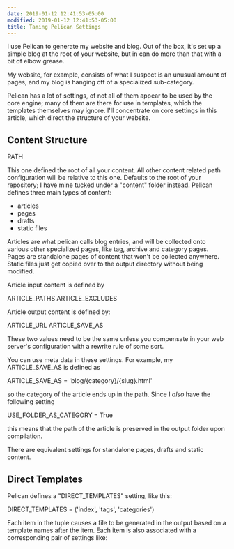```yaml
---
date: 2019-01-12 12:41:53-05:00
modified: 2019-01-12 12:41:53-05:00
title: Taming Pelican Settings
---
```


I use Pelican to generate my website and blog.  Out of the box, it's set up
a simple blog at the root of your website, but in can do more than that with
a bit of elbow grease.

My website, for example, consists of what I suspect is an unusual amount of
pages, and my blog is hanging off of a specialized sub-category.

Pelican has a lot of settings, of not all of them appear to be used by the
core engine; many of them are there for use in templates, which the
templates themselves may ignore.  I'll concentrate on core settings in this
article, which direct the structure of your website.

## Content Structure

PATH

This one defined the root of all your content.  All other content related
path configuration will be relative to this one.  Defaults to the root of
your repository; I have mine tucked under a "content" folder instead.
Pelican defines three main types of content:

* articles
* pages
* drafts
* static files

Articles are what pelican calls blog entries, and will be collected onto
various other specialized pages, like tag, archive and category pages.
Pages are standalone pages of content that won't be collected anywhere.
Static files just get copied over to the output directory without being
modified.

Article input content is defined by

ARTICLE_PATHS
ARTICLE_EXCLUDES

Article output content is defined by:

ARTICLE_URL
ARTICLE_SAVE_AS

These two values need to be the same unless you compensate in your web
server's configuration with a rewrite rule of some sort.

You can use meta data in these settings.  For example, my ARTICLE_SAVE_AS is
defined as

ARTICLE_SAVE_AS = 'blog/{category}/{slug}.html'

so the category of the article ends up in the path.  Since I *also* have the
following setting

USE_FOLDER_AS_CATEGORY = True

this means that the path of the article is preserved in the output folder
upon compilation.

There are equivalent settings for standalone pages, drafts and static
content.

## Direct Templates

Pelican defines a "DIRECT_TEMPLATES" setting, like this:

DIRECT_TEMPLATES = ('index', 'tags', 'categories')

Each item in the tuple causes a file to be generated in the output based on
a template names after the item.  Each item is also associated with a
corresponding pair of settings like:

<template>_SAVE_AS
<template>_URL

Pelican generates a few collection type pages out of the box:

* archives
* tags
* categories


